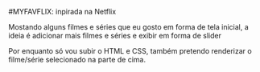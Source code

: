 #MYFAVFLIX: inpirada na Netflix
<p>Mostando alguns filmes e séries que eu gosto em forma de tela inicial, a ideia é adicionar mais filmes e séries e exibir em forma de slider</p>
<p>Por enquanto só vou subir o HTML e CSS, também pretendo renderizar o filme/série selecionado na parte de cima.</p>